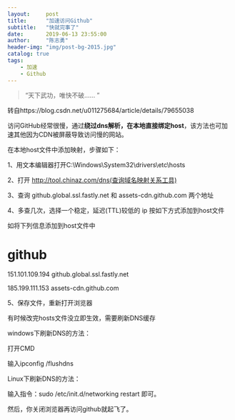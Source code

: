 ```yaml
---
layout:     post
title:      "加速访问Github"
subtitle:   "快就完事了"
date:       2019-06-13 23:55:00
author:     "陈志勇"
header-img: "img/post-bg-2015.jpg"
catalog: true
tags:
    - 加速
    - Github
---
```


> “天下武功，唯快不破...... ”

转自https://blog.csdn.net/u011275684/article/details/79655038

访问GitHub经常很慢，通过**绕过dns解析，在本地直接绑定host**，该方法也可加速其他因为CDN被屏蔽导致访问慢的网站。 

在本地host文件中添加映射，步骤如下：

1、用文本编辑器打开C:\Windows\System32\drivers\etc\hosts

2、打开 http://tool.chinaz.com/dns(查询域名映射关系工具)

3、查询 github.global.ssl.fastly.net 和 assets-cdn.github.com 两个地址

4、多查几次，选择一个稳定，延迟(TTL)较低的 ip 按如下方式添加到host文件 

如将下列信息添加到host文件中

# github

151.101.109.194  github.global.ssl.fastly.net

185.199.111.153 assets-cdn.github.com

5、保存文件，重新打开浏览器

有时候改完hosts文件没立即生效，需要刷新DNS缓存

windows下刷新DNS的方法：

打开CMD

输入ipconfig /flushdns

Linux下刷新DNS的方法：

输入指令：sudo /etc/init.d/networking restart 即可。

然后，你关闭浏览器再访问github就起飞了。





